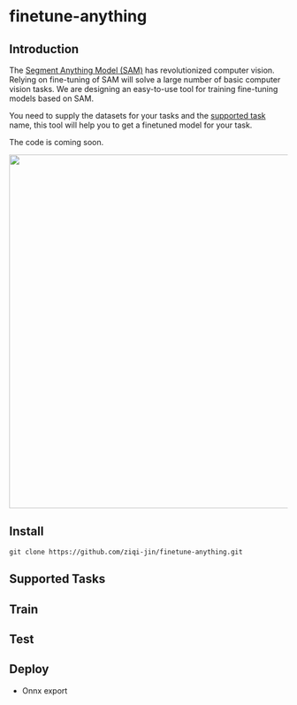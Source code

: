 # finetune-anything

## Introduction

The [Segment Anything Model (SAM)](https://github.com/facebookresearch/segment-anything) has revolutionized computer vision. Relying on fine-tuning of SAM will solve a large number of basic computer vision tasks. We are designing an easy-to-use tool for training fine-tuning models based on SAM.

You need to supply the datasets for your tasks and the [supported task](#Supported-Tasks) name, this tool will help you to get a finetuned model for your task.

The code is coming soon.

<img width="639" src="https://user-images.githubusercontent.com/67993288/230864865-db8810fd-9f0c-4f3e-81b1-8753b5121d03.png">

## Install

```
git clone https://github.com/ziqi-jin/finetune-anything.git

```

## Supported Tasks

## Train

## Test

## Deploy

- Onnx export
